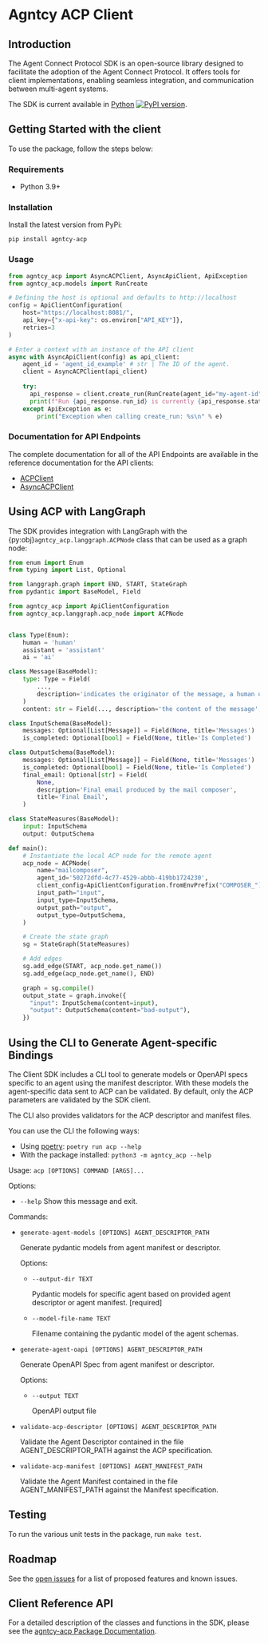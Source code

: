# Agntcy ACP Client

## Introduction

The Agent Connect Protocol SDK is an open-source library designed to
facilitate the adoption of the Agent Connect Protocol. It offers tools
for client implementations, enabling seamless integration, and communication
between multi-agent systems.

The SDK is current available in [Python](https://pypi.org/project/agntcy-acp/) [![PyPI version](https://img.shields.io/pypi/v/agntcy-acp.svg)](https://pypi.org/project/agntcy-acp/).

## Getting Started with the client

To use the package, follow the steps below:

### Requirements

* Python 3.9+

### Installation

Install the latest version from PyPi:

```shell
pip install agntcy-acp
```

### Usage

```python
from agntcy_acp import AsyncACPClient, AsyncApiClient, ApiException
from agntcy_acp.models import RunCreate

# Defining the host is optional and defaults to http://localhost
config = ApiClientConfiguration(
    host="https://localhost:8081/", 
    api_key={"x-api-key": os.environ["API_KEY"]}, 
    retries=3
)

# Enter a context with an instance of the API client
async with AsyncApiClient(config) as api_client:
    agent_id = 'agent_id_example' # str | The ID of the agent.
    client = AsyncACPClient(api_client)
    
    try:
      api_response = client.create_run(RunCreate(agent_id="my-agent-id"))
      print(f"Run {api_response.run_id} is currently {api_response.status}")
    except ApiException as e:
        print("Exception when calling create_run: %s\n" % e)
```

### Documentation for API Endpoints

The complete documentation for all of the API Endpoints are
available in the reference documentation for the API clients:

  * [ACPClient](https://agntcy.github.io/acp-sdk/html/agntcy_acp.html#agntcy_acp.ACPClient)
  * [AsyncACPClient](https://agntcy.github.io/acp-sdk/html/agntcy_acp.html#agntcy_acp.AsyncACPClient)

## Using ACP with LangGraph

The SDK provides integration with LangGraph with the {py:obj}`agntcy_acp.langgraph.ACPNode` class
that can be used as a graph node:

```python
from enum import Enum
from typing import List, Optional

from langgraph.graph import END, START, StateGraph
from pydantic import BaseModel, Field

from agntcy_acp import ApiClientConfiguration
from agntcy_acp.langgraph.acp_node import ACPNode


class Type(Enum):
    human = 'human'
    assistant = 'assistant'
    ai = 'ai'

class Message(BaseModel):
    type: Type = Field(
        ...,
        description='indicates the originator of the message, a human or an assistant',
    )
    content: str = Field(..., description='the content of the message', title='Content')

class InputSchema(BaseModel):
    messages: Optional[List[Message]] = Field(None, title='Messages')
    is_completed: Optional[bool] = Field(None, title='Is Completed')

class OutputSchema(BaseModel):
    messages: Optional[List[Message]] = Field(None, title='Messages')
    is_completed: Optional[bool] = Field(None, title='Is Completed')
    final_email: Optional[str] = Field(
        None,
        description='Final email produced by the mail composer',
        title='Final Email',
    )

class StateMeasures(BaseModel):
    input: InputSchema
    output: OutputSchema

def main():
    # Instantiate the local ACP node for the remote agent
    acp_node = ACPNode(
        name="mailcomposer",
        agent_id='50272dfd-4c77-4529-abbb-419bb1724230',
        client_config=ApiClientConfiguration.fromEnvPrefix("COMPOSER_"),
        input_path="input",
        input_type=InputSchema,
        output_path="output",
        output_type=OutputSchema,
    )

    # Create the state graph
    sg = StateGraph(StateMeasures)

    # Add edges
    sg.add_edge(START, acp_node.get_name())
    sg.add_edge(acp_node.get_name(), END)

    graph = sg.compile()
    output_state = graph.invoke({
      "input": InputSchema(content=input), 
      "output": OutputSchema(content="bad-output"),
    })
```

## Using the CLI to Generate Agent-specific Bindings

The Client SDK includes a CLI tool to generate models or OpenAPI specs
specific to an agent using the manifest descriptor. With these models
the agent-specific data sent to ACP can be validated. By default,
only the ACP parameters are validated by the SDK client.

The CLI also provides validators for the ACP descriptor and manifest
files.

You can use the CLI the following ways:

  * Using [poetry](https://python-poetry.org/): `poetry run acp --help`
  * With the package installed: `python3 -m agntcy_acp --help`

Usage: `acp [OPTIONS] COMMAND [ARGS]...`

  Options:

  * `--help`  Show this message and exit.

Commands:

* `generate-agent-models [OPTIONS] AGENT_DESCRIPTOR_PATH`

    Generate pydantic models from agent manifest or descriptor.

  Options:
    
    * `--output-dir TEXT`
    
      Pydantic models for specific agent based on provided
      agent descriptor or agent manifest.  [required]

    * `--model-file-name TEXT`
    
      Filename containing the pydantic model of the agent
      schemas.

* `generate-agent-oapi [OPTIONS] AGENT_DESCRIPTOR_PATH`

    Generate OpenAPI Spec from agent manifest or descriptor.

  Options:

    * `--output TEXT`
    
      OpenAPI output file

* `validate-acp-descriptor [OPTIONS] AGENT_DESCRIPTOR_PATH`

    Validate the Agent Descriptor contained in the file AGENT_DESCRIPTOR_PATH
    against the ACP specification.

* `validate-acp-manifest [OPTIONS] AGENT_MANIFEST_PATH`

    Validate the Agent Manifest contained in the file AGENT_MANIFEST_PATH
    against the Manifest specification.


## Testing

To run the various unit tests in the package, run `make test`.

## Roadmap

See the [open issues](https://github.com/agntcy/acp-sdk/issues) for a list of proposed features and known issues.

## Client Reference API

For a detailed description of the classes and functions in the SDK, please see the
[agntcy-acp Package Documentation](https://agntcy.github.io/acp-sdk/index.html).